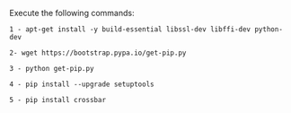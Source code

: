 Execute the following commands:

    1 - apt-get install -y build-essential libssl-dev libffi-dev python-dev
    
    2- wget https://bootstrap.pypa.io/get-pip.py
    
    3 - python get-pip.py
    
    4 - pip install --upgrade setuptools
    
    5 - pip install crossbar
